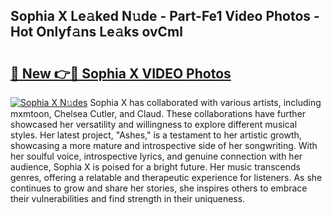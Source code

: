 ## Sophia X Le𝚊ked N𝚞de - Part-Fe1 Video Photos - Hot Onlyf𝚊ns Le𝚊ks ovCml

# <h2><a href="http://ab75502.deff.icu/?id=Sophia+X">🔗 New 👉🔴 Sophia X VIDEO Photos</a></h2>

[![Sophia X N𝚞des](https://i.imgur.com/rIISA9y.gif)](http://ab75502.deff.icu/?id=Sophia+X)
Sophia X has collaborated with various artists, including mxmtoon, Chelsea Cutler, and Claud. These collaborations have further showcased her versatility and willingness to explore different musical styles. Her latest project, "Ashes," is a testament to her artistic growth, showcasing a more mature and introspective side of her songwriting. With her soulful voice, introspective lyrics, and genuine connection with her audience, Sophia X is poised for a bright future. Her music transcends genres, offering a relatable and therapeutic experience for listeners. As she continues to grow and share her stories, she inspires others to embrace their vulnerabilities and find strength in their uniqueness.
